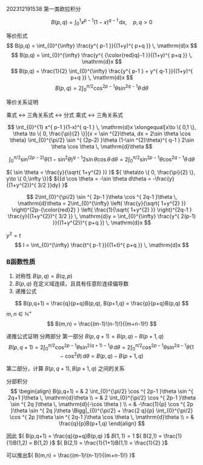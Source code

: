 202312191538 
第一类欧拉积分

$$
B(p,q) = \int_{0}^{1} x^{ p-1 }(1-x)^{ q-1 } \, \mathrm{d}x, \quad p,q > 0 
$$

等价形式
$$ B(p,q) = \int_{0}^{\infty} \frac{y^{ p-1 }}{(1+y)^{ p+q }} \, \mathrm{d}x $$
$$ B(p,q) = \int_{0}^{\infty} \frac{y^{ {\color{red}q}-1 }}{(1+y)^{ p+q }} \, \mathrm{d}x $$
$$ B(p,q) = \frac{1}{2} \int_{0}^{\infty} \frac{y^{ p-1 } + y^{ q-1 }}{(1+y)^{ p+q }} \, \mathrm{d}x $$
$$
B(p,q) = 2 \int_{0}^{\pi/2} \cos ^{ 2p-1 } \theta \sin ^{ 2q-1 }\theta \, \mathrm{d}\theta 
$$


等价关系证明

乘式 <-> 三角关系式 <-> 分式
乘式 <-> 三角关系式

$$
\int_{0}^{1} x^{ p-1 }(1-x)^{ q-1 } \, \mathrm{d}x 
\xlongequal[x\to \{ 0,1 \}, \theta \to \{ 0, \frac{\pi}{2} \}]{x = \sin ^{2}\theta, dx = 2\sin \theta \cos \theta}
\int_{0}^{\pi/2} \sin ^{ (2p-2) }\theta (1-\sin ^{2}\theta)^{ q-1 } 2\sin \theta \cos \theta \, \mathrm{d}\theta 
$$

$$
\int_{0}^{\pi/2} \sin ^{ (2p-2) }\theta (1-\sin ^{2}\theta)^{ q-1 } 2\sin \theta \cos \theta \, \mathrm{d}\theta  
= 2\int_{0}^{\pi/2} \sin ^{ 2p-1 }\theta \cos ^{ 2q-1 }\theta  \, \mathrm{d}\theta
$$

${ \sin \theta = \frac{y}{\sqrt{ 1+y^{2} }} }$ 
${ \theta\to \{ 0, \frac{\pi}{2} \}, y\to \{ 0,\infty  \}}$
${{d \cos \theta = -\sin \theta d\theta = -\frac{y}{(1+y^{2})^{ 3/2 }}dy} }$ 

$$
2\int_{0}^{\pi/2} \sin ^{ 2p-1 }\theta \cos ^{ 2q-1 }\theta  \, \mathrm{d}\theta
= 2\int_{0}^{\infty} 
\left( \frac{y}{\sqrt{ 1+y^{2} }} \right)^{2p-{\color{red}2} } 
\left( \frac{1}{\sqrt{ 1+y^{2} }} \right)^{2q-1 } 
\frac{y}{(1+y^{2})^{ 3/2 }}
\, \mathrm{d}y 
= \int_{0}^{\infty} \frac{y^{ 2(p-1) }}{(1+y^{2})^{ p+q }} \, \mathrm{d}x 
$$


${ y^{2} = t }$ 
$$
I = \int_{0}^{\infty} \frac{t^{ p-1 }}{(1+t)^{ p+q }} \, \mathrm{d}x 
$$


### B函数性质

1. 对称性 ${ B(p,q) = B(q,p) }$ 
2. ${ B(p,q) }$ 在定义域连续，且具有任意阶连续偏导数
3. 递推公式

$$
B(p,q+1) = \frac{q}{p+q}B(p,q), 
B(p+1,q) = \frac{p}{p+q}B(p,q)
$$
${ m,n \in \mathbb{N}^{ + } }$ 
$$
B(m,n) = \frac{(m-1)!(n-1)!}{(m+n-1)!}
$$


递推公式证明
分两部分
第一部分
${ B(p,q+1) = B(p,q) - B(p+1,q) }$ 
$$
B(p,q+1)
= 2 \int_{0}^{\pi/2} \cos ^{ 2p-1 }\theta \sin ^{ 2(q+1)-1 }\theta \, \mathrm{d}\theta 
= 2 \int_{0}^{\pi/2} \cos ^{ 2p-1 }\theta \sin ^{ 2q-1 }\theta (1 -\cos ^{2}\theta) \, \mathrm{d}\theta 
= B(p,q) - B(p+1,q)
$$

第二部分，计算 ${B(p,q+1), B(p+1,q) }$ 之间的关系

分部积分
$$
\begin{align}
B(p,q+1)
= & 2 \int_{0}^{\pi/2} \cos ^{ 2p-1 }\theta \sin ^{ 2q+1 }\theta \, \mathrm{d}\theta  \\
= & 2 \int_{0}^{\pi/2} \cos ^{ 2p-1 }\theta \sin ^{ 2q }\theta \, \mathrm{d}(-\cos \theta ) \\ 
= & -\frac{1}{p} \cos ^{ 2p }\theta \sin ^{ 2q }\theta \Bigg|_{0}^{\pi/2}  + \frac{2 q}{p} \int_{0}^{\pi/2} \cos ^{ 2p }\theta \sin ^{ 2q-1 }\theta \cos \theta  \, \mathrm{d}\theta \\
= & \frac{q}{p}B(p+1,q)
\end{align}
$$

因此 ${ B(p,q+1) = \frac{q}{p+q}B(p,q) }$ 
${ B(1,1) = 1 }$ 
${ B(2,1) = \frac{1}{1}B(1,2) = B(1,2) }$ 
${ B(2,1) = \frac{1}{1+1}B(1,1) = \frac{1}{2} }$ 

可以推出${ B(m,n) = \frac{(m-1)!(n-1)!}{(m+n-1)!} }$ 

